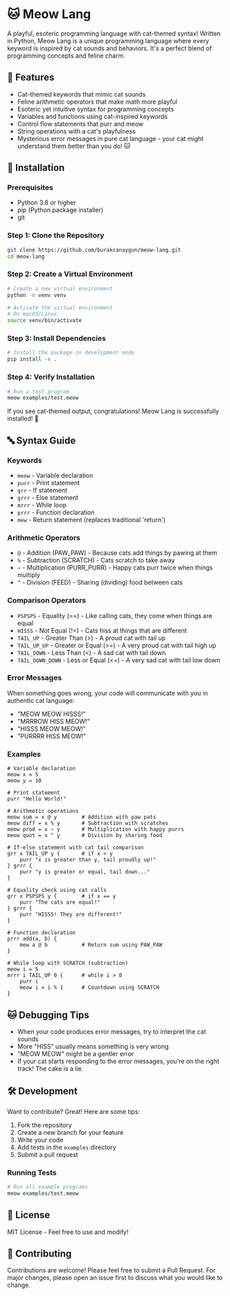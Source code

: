 # 🐱 Meow Lang

A playful, esoteric programming language with cat-themed syntax! Written in Python, Meow Lang is a unique programming language where every keyword is inspired by cat sounds and behaviors. It's a perfect blend of programming concepts and feline charm.

## 🎯 Features

- Cat-themed keywords that mimic cat sounds
- Feline arithmetic operators that make math more playful
- Esoteric yet intuitive syntax for programming concepts
- Variables and functions using cat-inspired keywords
- Control flow statements that purr and meow
- String operations with a cat's playfulness
- Mysterious error messages in pure cat language - your cat might understand them better than you do! 🐱

## 🚀 Installation

### Prerequisites

- Python 3.8 or higher
- pip (Python package installer)
- git

### Step 1: Clone the Repository

```bash
git clone https://github.com/burakcanaygun/meow-lang.git
cd meow-lang
```

### Step 2: Create a Virtual Environment

```bash
# Create a new virtual environment
python -m venv venv

# Activate the virtual environment
# On macOS/Linux:
source venv/bin/activate
```

### Step 3: Install Dependencies

```bash
# Install the package in development mode
pip install -e .
```

### Step 4: Verify Installation

```bash
# Run a test program
meow examples/test.meow
```

If you see cat-themed output, congratulations! Meow Lang is successfully installed! 🎉

## 🔤 Syntax Guide

### Keywords

- `meow` - Variable declaration
- `purr` - Print statement
- `grr` - If statement
- `grrr` - Else statement
- `mrrr` - While loop
- `prrr` - Function declaration
- `mew` - Return statement (replaces traditional 'return')

### Arithmetic Operators

- `@` - Addition (PAW_PAW) - Because cats add things by pawing at them
- `%` - Subtraction (SCRATCH) - Cats scratch to take away
- `~` - Multiplication (PURR_PURR) - Happy cats purr twice when things multiply
- `^` - Division (FEED) - Sharing (dividing) food between cats

### Comparison Operators

- `PSPSPS` - Equality (==) - Like calling cats, they come when things are equal
- `HISSS` - Not Equal (!=) - Cats hiss at things that are different
- `TAIL_UP` - Greater Than (>) - A proud cat with tail up
- `TAIL_UP_UP` - Greater or Equal (>=) - A very proud cat with tail high up
- `TAIL_DOWN` - Less Than (<) - A sad cat with tail down
- `TAIL_DOWN_DOWN` - Less or Equal (<=) - A very sad cat with tail low down

### Error Messages

When something goes wrong, your code will communicate with you in authentic cat language:

- "MEOW MEOW HISSS!"
- "MRRROW HISS MEOW!"
- "HISSS MEOW MEOW!"
- "PURRRR HISS MEOW!"

### Examples

```meow
# Variable declaration
meow x = 5
meow y = 10

# Print statement
purr "Hello World!"

# Arithmetic operations
meow sum = x @ y        # Addition with paw pats
meow diff = x % y       # Subtraction with scratches
meow prod = x ~ y       # Multiplication with happy purrs
meow quot = x ^ y       # Division by sharing food

# If-else statement with cat tail comparison
grr x TAIL_UP y {       # if x > y
    purr "x is greater than y, tail proudly up!"
} grrr {
    purr "y is greater or equal, tail down..."
}

# Equality check using cat calls
grr x PSPSPS y {        # if x == y
    purr "The cats are equal!"
} grrr {
    purr "HISSS! They are different!"
}

# Function declaration
prrr add(a, b) {
    mew a @ b           # Return sum using PAW_PAW
}

# While loop with SCRATCH (subtraction)
meow i = 5
mrrr i TAIL_UP 0 {      # while i > 0
    purr i
    meow i = i % 1      # Countdown using SCRATCH
}
```

## 🐱 Debugging Tips

- When your code produces error messages, try to interpret the cat sounds
- More "HISS" usually means something is very wrong
- "MEOW MEOW" might be a gentler error
- If your cat starts responding to the error messages, you're on the right track! The cake is a lie.

## 🛠️ Development

Want to contribute? Great! Here are some tips:

1. Fork the repository
2. Create a new branch for your feature
3. Write your code
4. Add tests in the `examples` directory
5. Submit a pull request

### Running Tests

```bash
# Run all example programs
meow examples/test.meow
```

## 📝 License

MIT License - Feel free to use and modify!

## 🤝 Contributing

Contributions are welcome! Please feel free to submit a Pull Request. For major changes, please open an issue first to discuss what you would like to change.
